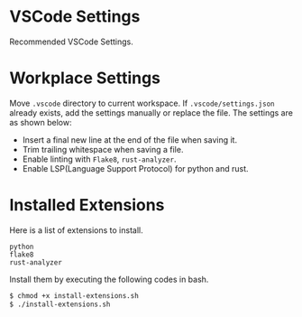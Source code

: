 # VSCode Settings
Recommended VSCode Settings.

# Workplace Settings
Move `.vscode` directory to current workspace. If `.vscode/settings.json` already exists, add the settings manually or replace the file.
The settings are as shown below:
- Insert a final new line at the end of the file when saving it.
- Trim trailing whitespace when saving a file.
- Enable linting with `Flake8`, `rust-analyzer`.
- Enable LSP(Language Support Protocol) for python and rust.

# Installed Extensions
Here is a list of extensions to install.
```
python
flake8
rust-analyzer
```
Install them by executing the following codes in bash.
```sh
$ chmod +x install-extensions.sh
$ ./install-extensions.sh
```
